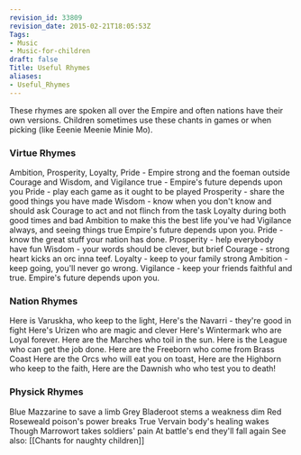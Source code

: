```yaml
---
revision_id: 33809
revision_date: 2015-02-21T18:05:53Z
Tags:
- Music
- Music-for-children
draft: false
Title: Useful Rhymes
aliases:
- Useful_Rhymes
---
```

These rhymes are spoken all over the Empire and often nations have their own versions. Children sometimes use these chants in games or when picking (like Eeenie Meenie Minie Mo).
### Virtue Rhymes
Ambition, Prosperity, Loyalty, Pride - Empire strong and the foeman outside
Courage and Wisdom, and Vigilance true - Empire's future depends upon you
Pride - play each game as it ought to be played
Prosperity - share the good things you have made
Wisdom - know when you don't know and should ask
Courage to act and not flinch from the task
Loyalty during both good times and bad
Ambition to make this the best life you've had
Vigilance always, and seeing things true
Empire's future depends upon you.
Pride - know the great stuff your nation has done.
Prosperity - help everybody have fun
Wisdom - your words should be clever, but brief
Courage - strong heart kicks an orc inna teef.
Loyalty - keep to your family strong
Ambition - keep going, you'll never go wrong.
Vigilance - keep your friends faithful and true.
Empire's future depends upon you.
### Nation Rhymes
Here is Varuskha, who keep to the light,
Here's the Navarri - they're good in fight
Here's Urizen who are magic and clever
Here's Wintermark who are Loyal forever.
Here are the Marches who toil in the sun.
Here is the League who can get the job done.
Here are the Freeborn who come from Brass Coast
Here are the Orcs who will eat you on toast,
Here are the Highborn who keep to the faith,
Here are the Dawnish who who test you to death!
### Physick Rhymes
Blue Mazzarine to save a limb
Grey Bladeroot stems a weakness dim
Red Roseweald poison's power breaks
True Vervain body's healing wakes
Though Marrowort takes soldiers' pain
At battle's end they'll fall again
See also:
[[Chants for naughty children]]